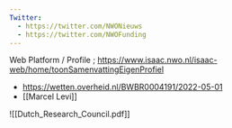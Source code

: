 ```yaml
---
Twitter:
  - https://twitter.com/NWONieuws
  - https://twitter.com/NWOFunding
---
```

Web Platform / Profile ; https://www.isaac.nwo.nl/isaac-web/home/toonSamenvattingEigenProfiel

- https://wetten.overheid.nl/BWBR0004191/2022-05-01
- [[Marcel Levi]]

![[Dutch_Research_Council.pdf]]